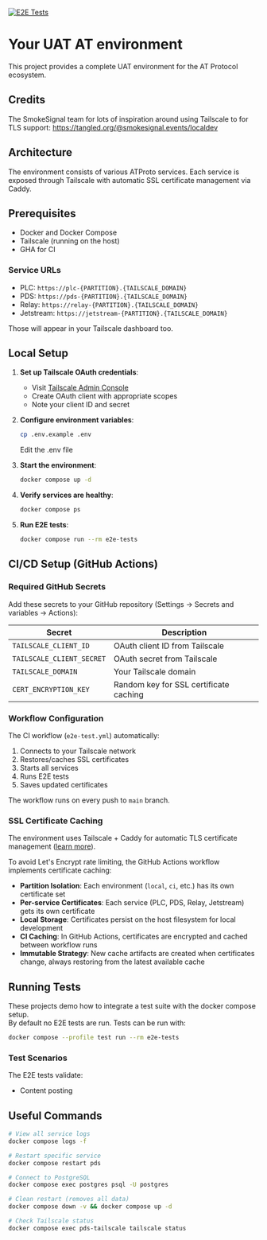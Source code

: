 [![E2E Tests](https://github.com/erikologic/u-at-proto/actions/workflows/e2e-test.yml/badge.svg)](https://github.com/erikologic/u-at-proto/actions/workflows/e2e-test.yml)

# Your UAT AT environment

This project provides a complete UAT environment for the AT Protocol ecosystem.

## Credits

The SmokeSignal team for lots of inspiration around using Tailscale to for TLS support: https://tangled.org/@smokesignal.events/localdev

## Architecture

The environment consists of various ATProto services.
Each service is exposed through Tailscale with automatic SSL certificate management via Caddy.

## Prerequisites

- Docker and Docker Compose
- Tailscale (running on the host)
- GHA for CI

### Service URLs

- PLC: `https://plc-{PARTITION}.{TAILSCALE_DOMAIN}`
- PDS: `https://pds-{PARTITION}.{TAILSCALE_DOMAIN}`
- Relay: `https://relay-{PARTITION}.{TAILSCALE_DOMAIN}`
- Jetstream: `https://jetstream-{PARTITION}.{TAILSCALE_DOMAIN}`

Those will appear in your Tailscale dashboard too.

## Local Setup

1. **Set up Tailscale OAuth credentials**:
   - Visit [Tailscale Admin Console](https://login.tailscale.com/admin/settings/oauth)
   - Create OAuth client with appropriate scopes
   - Note your client ID and secret

2. **Configure environment variables**:

   ```bash
   cp .env.example .env
   ```

   Edit the .env file

3. **Start the environment**:

   ```bash
   docker compose up -d
   ```

4. **Verify services are healthy**:

   ```bash
   docker compose ps
   ```

5. **Run E2E tests**:

   ```bash
   docker compose run --rm e2e-tests
   ```

## CI/CD Setup (GitHub Actions)

### Required GitHub Secrets

Add these secrets to your GitHub repository (Settings → Secrets and variables → Actions):

| Secret | Description |
|--------|-------------|
| `TAILSCALE_CLIENT_ID` | OAuth client ID from Tailscale |
| `TAILSCALE_CLIENT_SECRET` | OAuth secret from Tailscale |
| `TAILSCALE_DOMAIN` | Your Tailscale domain |
| `CERT_ENCRYPTION_KEY` | Random key for SSL certificate caching |

### Workflow Configuration

The CI workflow (`e2e-test.yml`) automatically:

1. Connects to your Tailscale network
2. Restores/caches SSL certificates
3. Starts all services
4. Runs E2E tests
5. Saves updated certificates

The workflow runs on every push to `main` branch.

### SSL Certificate Caching

The environment uses Tailscale + Caddy for automatic TLS certificate management ([learn more](https://tailscale.com/kb/1190/caddy-certificates)).

To avoid Let's Encrypt rate limiting, the GitHub Actions workflow implements certificate caching:

- **Partition Isolation**: Each environment (`local`, `ci`, etc.) has its own certificate set
- **Per-service Certificates**: Each service (PLC, PDS, Relay, Jetstream) gets its own certificate
- **Local Storage**: Certificates persist on the host filesystem for local development
- **CI Caching**: In GitHub Actions, certificates are encrypted and cached between workflow runs
- **Immutable Strategy**: New cache artifacts are created when certificates change, always restoring from the latest available cache

## Running Tests

These projects demo how to integrate a test suite with the docker compose setup.  
By default no E2E tests are run.
Tests can be run with:

```bash
docker compose --profile test run --rm e2e-tests
```

### Test Scenarios

The E2E tests validate:

- Content posting

## Useful Commands

```bash
# View all service logs
docker compose logs -f

# Restart specific service
docker compose restart pds

# Connect to PostgreSQL
docker compose exec postgres psql -U postgres

# Clean restart (removes all data)
docker compose down -v && docker compose up -d

# Check Tailscale status
docker compose exec pds-tailscale tailscale status
```

